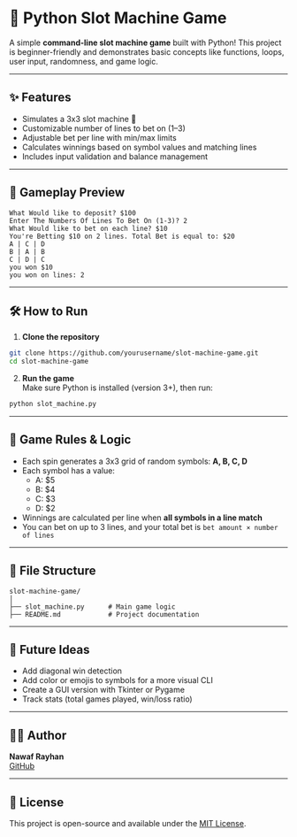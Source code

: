 # 🎰 Python Slot Machine Game
  
A simple **command-line slot machine game** built with Python! This project is beginner-friendly and demonstrates basic concepts like functions, loops, user input, randomness, and game logic.

---

## ✨ Features 

- Simulates a 3x3 slot machine 🎰  
- Customizable number of lines to bet on (1–3)
- Adjustable bet per line with min/max limits
- Calculates winnings based on symbol values and matching lines
- Includes input validation and balance management

---

## 📸 Gameplay Preview

```
What Would like to deposit? $100
Enter The Numbers Of Lines To Bet On (1-3)? 2
What Would like to bet on each line? $10
You're Betting $10 on 2 lines. Total Bet is equal to: $20
A | C | D
B | A | B
C | D | C
you won $10
you won on lines: 2
```

---

## 🛠️ How to Run

1. **Clone the repository**  
```bash
git clone https://github.com/yourusername/slot-machine-game.git
cd slot-machine-game
```

2. **Run the game**  
Make sure Python is installed (version 3+), then run:

```bash
python slot_machine.py
```

---

## 🔧 Game Rules & Logic

- Each spin generates a 3x3 grid of random symbols: **A, B, C, D**
- Each symbol has a value:
  - A: $5
  - B: $4
  - C: $3
  - D: $2
- Winnings are calculated per line when **all symbols in a line match**
- You can bet on up to 3 lines, and your total bet is `bet amount × number of lines`

---

## 📁 File Structure

```
slot-machine-game/
│
├── slot_machine.py      # Main game logic
├── README.md            # Project documentation
```

---

## 🚀 Future Ideas

- Add diagonal win detection  
- Add color or emojis to symbols for a more visual CLI
- Create a GUI version with Tkinter or Pygame  
- Track stats (total games played, win/loss ratio)

---

## 👨‍💻 Author

**Nawaf Rayhan**  
[GitHub](https://github.com/nawaf-rayhan585)

---

## 📜 License

This project is open-source and available under the [MIT License](LICENSE).
